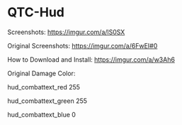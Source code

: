 # QTC-Hud

Screenshots: https://imgur.com/a/lS0SX

Original Screenshots: https://imgur.com/a/6FwEI#0

How to Download and Install: https://imgur.com/a/w3Ah6

Original Damage Color:

hud_combattext_red 255

hud_combattext_green 255

hud_combattext_blue 0
